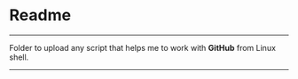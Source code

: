 # Readme
---

Folder to upload any script that helps me to work with **GitHub** from Linux shell.

---
